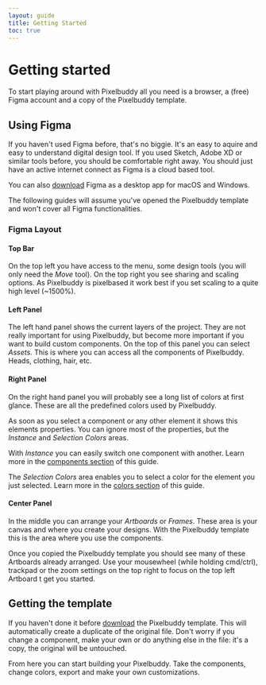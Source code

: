 ```yaml
---
layout: guide
title: Getting Started
toc: true
---
```


# Getting started
To start playing around with Pixelbuddy all you need is a browser, a (free) Figma account and a copy of the Pixelbuddy template.

## Using Figma
If you haven't used Figma before, that's no biggie. It's an easy to aquire and easy to understand digital design tool. If you used Sketch, Adobe XD or similar tools before, you should be comfortable right away. You should just have an active internet connect as Figma is a cloud based tool.

You can also [download](http://figma.com/downloads) Figma as a desktop app for macOS and Windows.

The following guides will assume you've opened the Pixelbuddy template and won't cover all Figma functionalities.

### Figma Layout

#### Top Bar
On the top left you have access to the menu, some design tools (you will only need the *Move* tool). On the top right you see sharing and scaling options. As Pixelbuddy is pixelbased it work best if you set scaling to a quite high level (~1500%).

#### Left Panel
The left hand panel shows the current layers of the project. They are not really important for using Pixelbuddy, but become more important if you want to build custom components.
On the top of this panel you can select *Assets*. This is where you can access all the components of Pixelbuddy. Heads, clothing, hair, etc.

#### Right Panel
On the right hand panel you will probably see a long list of colors at first glance. These are all the predefined colors used by Pixelbuddy.

As soon as you select a component or any other element it shows this elements properties. You can ignore most of the properties, but the *Instance* and *Selection Colors* areas.

With *Instance* you can easily switch one component with another. Learn more in the [components section](./components.html) of this guide.

The *Selection Colors* area enables you to select a color for the element you just selected. Learn more in the [colors section](./colors.html) of this guide.

#### Center Panel
In the middle you can arrange your *Artboards* or *Frames*. These area is your canvas and where you create your designs. With the Pixelbuddy template this is the area where you use the components. 

Once you copied the Pixelbuddy template you should see many of these Artboards already arranged. Use your mousewheel (while holding cmd/ctrl), trackpad or the zoom settings on the top right to focus on the top left Artboard t get you started.

## Getting the template
If you haven't done it before [download](https://www.figma.com/file/FL9vQKJFP0y5aJVQGuMUVM/Pixelbuddy/duplicate) the Pixelbuddy template. This will automatically create a duplicate of the original file. Don't worry if you change a component, make your own or do anything else in the file: it's a copy, the original will be untouched.

From here you can start building your Pixelbuddy. Take the components, change colors, export and make your own customizations.